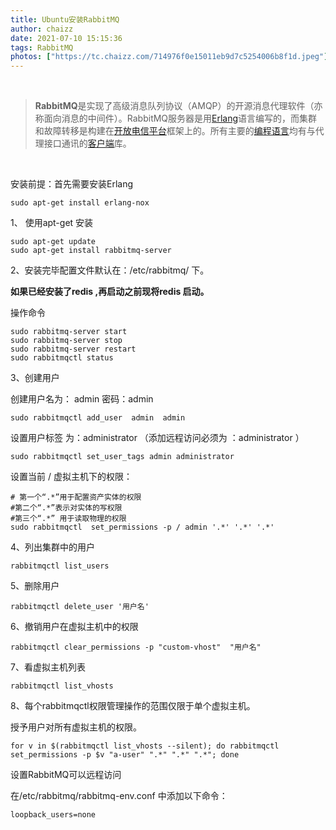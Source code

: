 ```yaml
---
title: Ubuntu安装RabbitMQ
author: chaizz
date: 2021-07-10 15:15:36
tags: RabbitMQ
photos: ["https://tc.chaizz.com/714976f0e15011eb9d7c5254006b8f1d.jpeg"]
---
```


​        

> **RabbitMQ**是实现了高级消息队列协议（AMQP）的开源消息代理软件（亦称面向消息的中间件）。RabbitMQ服务器是用[Erlang](https://baike.baidu.com/item/Erlang)语言编写的，而集群和故障转移是构建在[开放电信平台](https://baike.baidu.com/item/开放电信平台)框架上的。所有主要的[编程语言](https://baike.baidu.com/item/编程语言/9845131)均有与代理接口通讯的[客户端](https://baike.baidu.com/item/客户端/101081)库。

​                                    

<!--more-->

安装前提：首先需要安装Erlang

```shell
sudo apt-get install erlang-nox
```

1、 使用apt-get 安装

```
sudo apt-get update
sudo apt-get install rabbitmq-server
```

2、安装完毕配置文件默认在：/etc/rabbitmq/ 下。

**如果已经安装了redis ,再启动之前现将redis 启动。**

操作命令

```
sudo rabbitmq-server start
sudo rabbitmq-server stop
sudo rabbitmq-server restart
sudo rabbitmqctl status
```

3、创建用户

创建用户名为： admin  密码：admin

```
sudo rabbitmqctl add_user  admin  admin  
```

设置用户标签 为：administrator  （添加远程访问必须为 ：administrator  ）

```
sudo rabbitmqctl set_user_tags admin administrator
```

设置当前 / 虚拟主机下的权限：

```shell
# 第一个“.*”用于配置资产实体的权限
#第二个“.*”表示对实体的写权限
#第三个“.*” 用于读取物理的权限
sudo rabbitmqctl  set_permissions -p / admin '.*' '.*' '.*'
```

4、列出集群中的用户

```
rabbitmqctl list_users
```

5、删除用户

```
rabbitmqctl delete_user '用户名'
```

6、撤销用户在虚拟主机中的权限

```
rabbitmqctl clear_permissions -p "custom-vhost"  "用户名"
```

7、看虚拟主机列表

```
rabbitmqctl list_vhosts
```

8、每个rabbitmqctl权限管理操作的范围仅限于单个虚拟主机。

授予用户对所有虚拟主机的权限。

```shell
for v in $(rabbitmqctl list_vhosts --silent); do rabbitmqctl set_permissions -p $v "a-user" ".*" ".*" ".*"; done
```



设置RabbitMQ可以远程访问

在/etc/rabbitmq/rabbitmq-env.conf 中添加以下命令：

```shell
loopback_users=none
```

